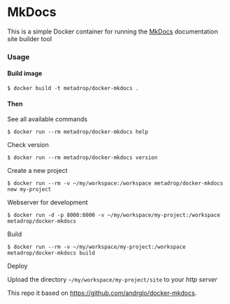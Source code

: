 # MkDocs

This is a simple Docker container for running the [MkDocs](http://www.mkdocs.org) documentation site builder tool

### Usage

#### Build image

```
$ docker build -t metadrop/docker-mkdocs .
```

#### Then

See all available commands

```
$ docker run --rm metadrop/docker-mkdocs help
```

Check version

```
$ docker run --rm metadrop/docker-mkdocs version
```

Create a new project

```
$ docker run --rm -v ~/my/workspace:/workspace metadrop/docker-mkdocs new my-project
```

Webserver for development

```
$ docker run -d -p 8000:8000 -v ~/my/workspace/my-project:/workspace metadrop/docker-mkdocs
```

Build

```
$ docker run --rm -v ~/my/workspace/my-project:/workspace metadrop/docker-mkdocs build
```

Deploy

Upload the directory `~/my/workspace/my-project/site` to your _http server_


This repo it based on https://github.com/andrglo/docker-mkdocs.
